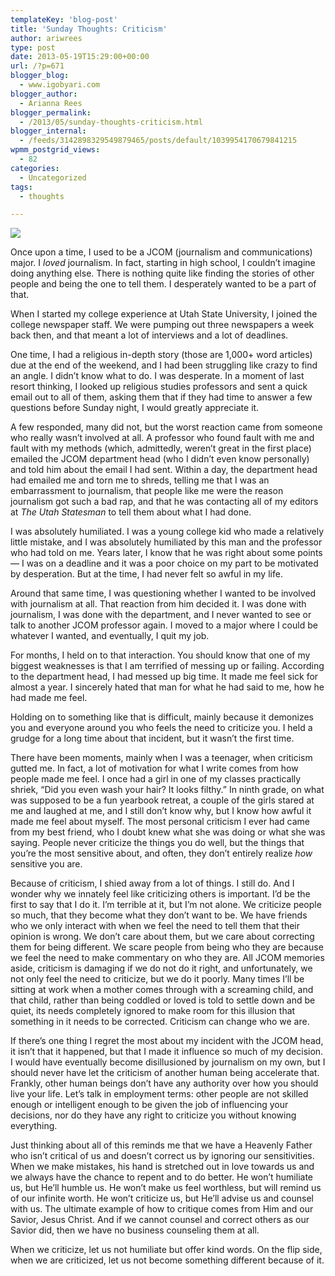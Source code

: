 ```yaml
---
templateKey: 'blog-post'
title: 'Sunday Thoughts: Criticism'
author: ariwrees
type: post
date: 2013-05-19T15:29:00+00:00
url: /?p=671
blogger_blog:
  - www.igobyari.com
blogger_author:
  - Arianna Rees
blogger_permalink:
  - /2013/05/sunday-thoughts-criticism.html
blogger_internal:
  - /feeds/3142898329549879465/posts/default/1039954170679841215
wpmm_postgrid_views:
  - 82
categories:
  - Uncategorized
tags:
  - thoughts

---
```

[![](https://www.igobyari.com/wp-content/uploads/2013/05/criticism1.jpg)](https://www.igobyari.com/wp-content/uploads/2013/05/criticism1.jpg)

Once upon a time, I used to be a JCOM (journalism and communications) major. I _loved_ journalism. In fact, starting in high school, I couldn’t imagine doing anything else. There is nothing quite like finding the stories of other people and being the one to tell them. I desperately wanted to be a part of that.

When I started my college experience at Utah State University, I joined the college newspaper staff. We were pumping out three newspapers a week back then, and that meant a lot of interviews and a lot of deadlines. 

One time, I had a religious in-depth story (those are 1,000+ word articles) due at the end of the weekend, and I had been struggling like crazy to find an angle. I didn’t know what to do. I was desperate. In a moment of last resort thinking, I looked up religious studies professors and sent a quick email out to all of them, asking them that if they had time to answer a few questions before Sunday night, I would greatly appreciate it. 

A few responded, many did not, but the worst reaction came from someone who really wasn’t involved at all. A professor who found fault with me and fault with my methods (which, admittedly, weren’t great in the first place) emailed the JCOM department head (who I didn’t even know personally) and told him about the email I had sent. Within a day, the department head had emailed me and torn me to shreds, telling me that I was an embarrassment to journalism, that people like me were the reason journalism got such a bad rap, and that he was contacting all of my editors at _The Utah Statesman_ to tell them about what I had done. 

I was absolutely humiliated. I was a young college kid who made a relatively little mistake, and I was absolutely humiliated by this man and the professor who had told on me. Years later, I know that he was right about some points — I was on a deadline and it was a poor choice on my part to be motivated by desperation. But at the time, I had never felt so awful in my life. 

Around that same time, I was questioning whether I wanted to be involved with journalism at all. That reaction from him decided it. I was done with journalism, I was done with the department, and I never wanted to see or talk to another JCOM professor again. I moved to a major where I could be whatever I wanted, and eventually, I quit my job. 

For months, I held on to that interaction. You should know that one of my biggest weaknesses is that I am terrified of messing up or failing. According to the department head, I had messed up big time. It made me feel sick for almost a year. I sincerely hated that man for what he had said to me, how he had made me feel. 

Holding on to something like that is difficult, mainly because it demonizes you and everyone around you who feels the need to criticize you. I held a grudge for a long time about that incident, but it wasn’t the first time. 

There have been moments, mainly when I was a teenager, when criticism gutted me. In fact, a lot of motivation for what I write comes from how people made me feel. I once had a girl in one of my classes practically shriek, “Did you even wash your hair? It looks filthy.” In ninth grade, on what was supposed to be a fun yearbook retreat, a couple of the girls stared at me and laughed at me, and I still don’t know why, but I know how awful it made me feel about myself. The most personal criticism I ever had came from my best friend, who I doubt knew what she was doing or what she was saying. People never criticize the things you do well, but the things that you’re the most sensitive about, and often, they don’t entirely realize _how_ sensitive you are.

Because of criticism, I shied away from a lot of things. I still do. And I wonder why we innately feel like criticizing others is important. I’d be the first to say that I do it. I’m terrible at it, but I’m not alone. We criticize people so much, that they become what they don’t want to be. We have friends who we only interact with when we feel the need to tell them that their opinion is wrong. We don’t care about them, but we care about correcting them for being different. We scare people from being who they are because we feel the need to make commentary on who they are. All JCOM memories aside, criticism is damaging if we do not do it right, and unfortunately, we not only feel the need to criticize, but we do it poorly. Many times I’ll be sitting at work when a mother comes through with a screaming child, and that child, rather than being coddled or loved is told to settle down and be quiet, its needs completely ignored to make room for this illusion that something in it needs to be corrected. Criticism can change who we are. 

If there’s one thing I regret the most about my incident with the JCOM head, it isn’t that it happened, but that I made it influence so much of my decision. I would have eventually become disillusioned by journalism on my own, but I should never have let the criticism of another human being accelerate that. Frankly, other human beings don’t have any authority over how you should live your life. Let’s talk in employment terms: other people are not skilled enough or intelligent enough to be given the job of influencing your decisions, nor do they have any right to criticize you without knowing everything. 

Just thinking about all of this reminds me that we have a Heavenly Father who isn’t critical of us and doesn’t correct us by ignoring our sensitivities. When we make mistakes, his hand is stretched out in love towards us and we always have the chance to repent and to do better. He won’t humiliate us, but He’ll humble us. He won’t make us feel worthless, but will remind us of our infinite worth. He won’t criticize us, but He’ll advise us and counsel with us. The ultimate example of how to critique comes from Him and our Savior, Jesus Christ. And if we cannot counsel and correct others as our Savior did, then we have no business counseling them at all. 

When we criticize, let us not humiliate but offer kind words. On the flip side, when we are criticized, let us not become something different because of it.